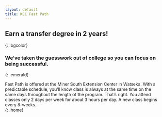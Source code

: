 ```yaml
---
layout: default
title: KCC Fast Path
---
```

## Earn&#160;a&#160;transfer&#160;degree in&#160;2&#160;years! <br />
{: .bgcolor}

### We’ve taken the guesswork out of college so you can focus on being successful. <br />
{: .emerald}

Fast Path is offered at the Miner South Extension Center in Watseka. With a predictable schedule, you’ll know class is always at the same time on the same days throughout the length of the program. That’s right. You attend classes only 2 days per week for about 3 hours per day. A new class begins every 8-weeks. <br />
{: .home}
